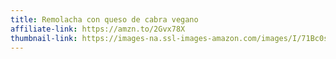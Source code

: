 ```yaml
---
title: Remolacha con queso de cabra vegano
affiliate-link: https://amzn.to/2Gvx78X
thumbnail-link: https://images-na.ssl-images-amazon.com/images/I/71Bc0skDi%2BL._SX679_.jpg
---
```


